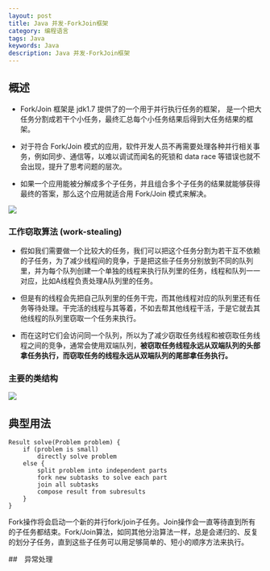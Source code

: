 ```yaml
---
layout: post
title: Java 并发-ForkJoin框架
category: 编程语言
tags: Java
keywords: Java
description: Java 并发-ForkJoin框架
---
```


## 概述

* Fork/Join 框架是 jdk1.7 提供了的一个用于并行执行任务的框架， 是一个把大任务分割成若干个小任务，最终汇总每个小任务结果后得到大任务结果的框架。

* 对于符合 Fork/Join 模式的应用，软件开发人员不再需要处理各种并行相关事务，例如同步、通信等，以难以调试而闻名的死锁和 data race 等错误也就不会出现，提升了思考问题的层次。

* 如果一个应用能被分解成多个子任务，并且组合多个子任务的结果就能够获得最终的答案，那么这个应用就适合用 Fork/Join 模式来解决。

![](http://dl.iteye.com/upload/attachment/234119/4f7cd1b0-9f58-306f-9590-87499929861d.jpg)

### 工作窃取算法 (work-stealing)

* 假如我们需要做一个比较大的任务，我们可以把这个任务分割为若干互不依赖的子任务，为了减少线程间的竞争，于是把这些子任务分别放到不同的队列里，并为每个队列创建一个单独的线程来执行队列里的任务，线程和队列一一对应，比如A线程负责处理A队列里的任务。

* 但是有的线程会先把自己队列里的任务干完，而其他线程对应的队列里还有任务等待处理。干完活的线程与其等着，不如去帮其他线程干活，于是它就去其他线程的队列里窃取一个任务来执行。

* 而在这时它们会访问同一个队列，所以为了减少窃取任务线程和被窃取任务线程之间的竞争，通常会使用双端队列，**被窃取任务线程永远从双端队列的头部拿任务执行，而窃取任务的线程永远从双端队列的尾部拿任务执行。**

### 主要的类结构

![](http://dl.iteye.com/upload/attachment/234124/8703a34a-9f05-37a5-bb08-c135bb5bffc8.jpg)

## 典型用法

```
Result solve(Problem problem) {
    if (problem is small)
        directly solve problem
    else {
        split problem into independent parts
        fork new subtasks to solve each part
        join all subtasks
        compose result from subresults
    }
}
```

Fork操作将会启动一个新的并行fork/join子任务。Join操作会一直等待直到所有的子任务都结束。Fork/Join算法，如同其他分治算法一样，总是会递归的、反复的划分子任务，直到这些子任务可以用足够简单的、短小的顺序方法来执行。


##　异常处理

